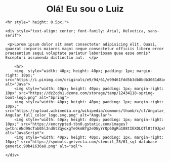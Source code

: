 <h1 style="font-family: 
    sans-serif; text-align: center;">Olá! Eu sou o Luiz</h1>

    <hr style=" height: 0.5px;">

    <div style="text-align: center; font-family: Arial, Helvetica, sans-serif">

     <p>Lorem ipsum dolor sit amet consectetur adipisicing elit. Quasi, quaerat corporis maiores magni neque consectetur officiis libero error praesentium sequi voluptate pariatur laboriosam quae esse omnis? Excepturi assumenda distinctio aut.  </p>
     
        <hr>
        <img  style="width: 40px; height: 40px; padding: 1px; margin-right: 10px;" src="https://i.pinimg.com/originals/e9/94/61/e99461fdd5b3db8bdb3081d8acf5e524.png" alt="Java"> 
        <img style="width: 40px; height: 40px; padding: 1px; margin-right: 10px" src="https://dz2cdn1.dzone.com/storage/temp/12434118-spring-boot-logo.png" alt="Spring">
        <img style="width: 40px; height: 40px; padding: 1px; margin-right: 10px;" src="https://upload.wikimedia.org/wikipedia/commons/thumb/c/cf/Angular_full_color_logo.svg/250px-Angular_full_color_logo.svg.png" alt="Angular"> 
        <img style="width: 40px; height: 40px; padding: 1px; margin-right: 10px;" src="https://encrypted-tbn0.gstatic.com/images?q=tbn:ANd9GcTab05l3ndGtZqyqxgTeOkmB7g2eDGyYrQp60gRu108tIEXOLQTl8tf9Jpx90UiNJEIv1Q&usqp=CAU" alt="JavaScript"> 
        <img style="width: 40px; height: 40px; padding: 1px; margin-right: 10px;" src="https://symbols.getvecta.com/stencil_28/61_sql-database-generic.90b41636a8.png" alt="sql"> 

    </div>
